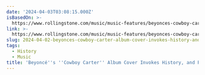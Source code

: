 ```yaml
---
date: '2024-04-03T03:08:15.000Z'
isBasedOn: >-
  https://www.rollingstone.com/music/music-features/beyonces-cowboy-carter-album-cover-controversy-1234997470/
link: >-
  https://www.rollingstone.com/music/music-features/beyonces-cowboy-carter-album-cover-controversy-1234997470/
slug: 2024-04-02-beyonces-cowboy-carter-album-cover-invokes-history-and-provocation
tags:
  - History
  - Music
title: 'Beyoncé''s ''Cowboy Carter'' Album Cover Invokes History, and Provocation'
---
```


